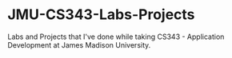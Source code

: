 # JMU-CS343-Labs-Projects
Labs and Projects that I've done while taking CS343 - Application Development at James Madison University.
